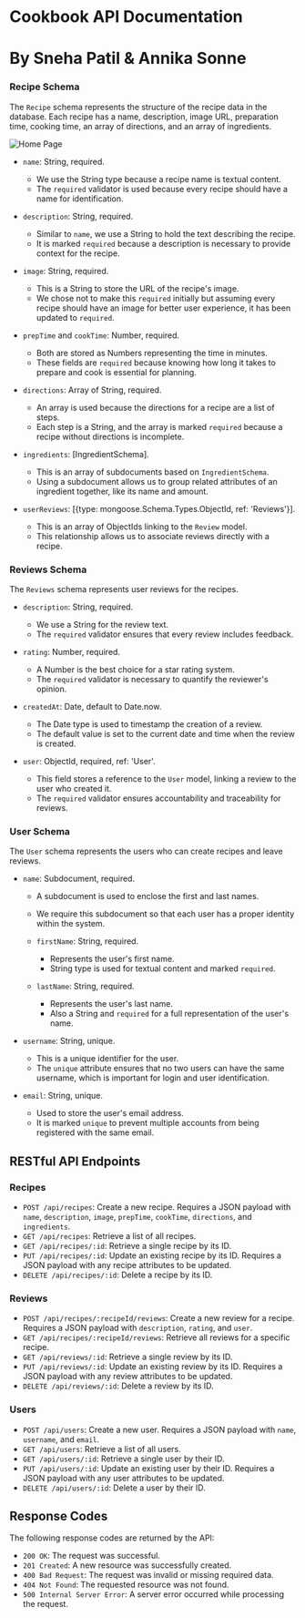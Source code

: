 # Cookbook API Documentation
# By Sneha Patil & Annika Sonne

### Recipe Schema

The `Recipe` schema represents the structure of the recipe data in the database. Each recipe has a name, description, image URL, preparation time, cooking time, an array of directions, and an array of ingredients.

![Home Page](<img width="1440" alt="Screenshot 2024-07-12 at 4 55 28 PM" src="https://github.com/user-attachments/assets/af951fa2-9c5b-4e9a-859d-bd839c1b5de6">
)

- `name`: String, required.
  - We use the String type because a recipe name is textual content.
  - The `required` validator is used because every recipe should have a name for identification.

- `description`: String, required.
  - Similar to `name`, we use a String to hold the text describing the recipe.
  - It is marked `required` because a description is necessary to provide context for the recipe.

- `image`: String, required.
  - This is a String to store the URL of the recipe's image.
  - We chose not to make this `required` initially but assuming every recipe should have an image for better user experience, it has been updated to `required`.

- `prepTime` and `cookTime`: Number, required.
  - Both are stored as Numbers representing the time in minutes.
  - These fields are `required` because knowing how long it takes to prepare and cook is essential for planning.

- `directions`: Array of String, required.
  - An array is used because the directions for a recipe are a list of steps.
  - Each step is a String, and the array is marked `required` because a recipe without directions is incomplete.

- `ingredients`: [IngredientSchema].
  - This is an array of subdocuments based on `IngredientSchema`.
  - Using a subdocument allows us to group related attributes of an ingredient together, like its name and amount.

- `userReviews`: [{type: mongoose.Schema.Types.ObjectId, ref: 'Reviews'}].
  - This is an array of ObjectIds linking to the `Review` model.
  - This relationship allows us to associate reviews directly with a recipe.

### Reviews Schema

The `Reviews` schema represents user reviews for the recipes.

- `description`: String, required.
  - We use a String for the review text.
  - The `required` validator ensures that every review includes feedback.

- `rating`: Number, required.
  - A Number is the best choice for a star rating system.
  - The `required` validator is necessary to quantify the reviewer's opinion.

- `createdAt`: Date, default to Date.now.
  - The Date type is used to timestamp the creation of a review.
  - The default value is set to the current date and time when the review is created.

- `user`: ObjectId, required, ref: 'User'.
  - This field stores a reference to the `User` model, linking a review to the user who created it.
  - The `required` validator ensures accountability and traceability for reviews.

### User Schema

The `User` schema represents the users who can create recipes and leave reviews.

- `name`: Subdocument, required.
  - A subdocument is used to enclose the first and last names.
  - We require this subdocument so that each user has a proper identity within the system.

  - `firstName`: String, required.
    - Represents the user's first name.
    - String type is used for textual content and marked `required`.

  - `lastName`: String, required.
    - Represents the user's last name.
    - Also a String and `required` for a full representation of the user's name.

- `username`: String, unique.
  - This is a unique identifier for the user.
  - The `unique` attribute ensures that no two users can have the same username, which is important for login and user identification.

- `email`: String, unique.
  - Used to store the user's email address.
  - It is marked `unique` to prevent multiple accounts from being registered with the same email.

## RESTful API Endpoints

### Recipes

- `POST /api/recipes`: Create a new recipe. Requires a JSON payload with `name`, `description`, `image`, `prepTime`, `cookTime`, `directions`, and `ingredients`.
- `GET /api/recipes`: Retrieve a list of all recipes.
- `GET /api/recipes/:id`: Retrieve a single recipe by its ID.
- `PUT /api/recipes/:id`: Update an existing recipe by its ID. Requires a JSON payload with any recipe attributes to be updated.
- `DELETE /api/recipes/:id`: Delete a recipe by its ID.

### Reviews

- `POST /api/recipes/:recipeId/reviews`: Create a new review for a recipe. Requires a JSON payload with `description`, `rating`, and `user`.
- `GET /api/recipes/:recipeId/reviews`: Retrieve all reviews for a specific recipe.
- `GET /api/reviews/:id`: Retrieve a single review by its ID.
- `PUT /api/reviews/:id`: Update an existing review by its ID. Requires a JSON payload with any review attributes to be updated.
- `DELETE /api/reviews/:id`: Delete a review by its ID.

### Users

- `POST /api/users`: Create a new user. Requires a JSON payload with `name`, `username`, and `email`.
- `GET /api/users`: Retrieve a list of all users.
- `GET /api/users/:id`: Retrieve a single user by their ID.
- `PUT /api/users/:id`: Update an existing user by their ID. Requires a JSON payload with any user attributes to be updated.
- `DELETE /api/users/:id`: Delete a user by their ID.

## Response Codes

The following response codes are returned by the API:

- `200 OK`: The request was successful.
- `201 Created`: A new resource was successfully created.
- `400 Bad Request`: The request was invalid or missing required data.
- `404 Not Found`: The requested resource was not found.
- `500 Internal Server Error`: A server error occurred while processing the request.

